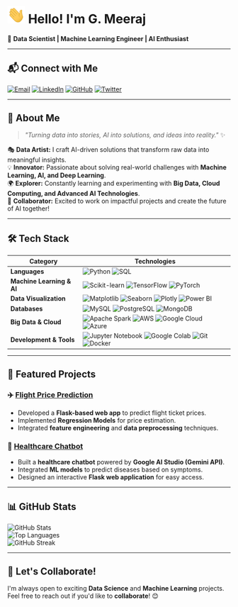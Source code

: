 # <img src="https://raw.githubusercontent.com/ABSphreak/ABSphreak/master/gifs/Hi.gif" width="40px"> **Hello! I'm G. Meeraj**

🚀 **Data Scientist | Machine Learning Engineer | AI Enthusiast**

---
## 📬 Connect with Me

[![Email](https://img.shields.io/badge/Email-D14836?style=for-the-badge&logo=gmail&logoColor=white)](mailto:meerajahmadgonnuru@gmail.com)
[![LinkedIn](https://img.shields.io/badge/LinkedIn-0077B5?style=for-the-badge&logo=linkedin&logoColor=white)](https://www.linkedin.com/in/meeraj-ahmad-gonnuru-406ab2330/)
[![GitHub](https://img.shields.io/badge/GitHub-181717?style=for-the-badge&logo=github&logoColor=white)](https://github.com/yourusername)
[![Twitter](https://img.shields.io/badge/Twitter-1DA1F2?style=for-the-badge&logo=twitter&logoColor=white)](https://twitter.com/yourhandle)

---
## 🎨 About Me

> *"Turning data into stories, AI into solutions, and ideas into reality."* ✨

🎭 **Data Artist:** I craft AI-driven solutions that transform raw data into meaningful insights.  
💡 **Innovator:** Passionate about solving real-world challenges with **Machine Learning, AI, and Deep Learning**.  
🌍 **Explorer:** Constantly learning and experimenting with **Big Data, Cloud Computing, and Advanced AI Technologies**.  
🤝 **Collaborator:** Excited to work on impactful projects and create the future of AI together!  

---
## 🛠️ Tech Stack

| **Category** | **Technologies** |
|-------------|----------------|
| **Languages** | ![Python](https://img.shields.io/badge/Python-3776AB?style=flat&logo=python&logoColor=white) ![SQL](https://img.shields.io/badge/SQL-4479A1?style=flat&logo=postgresql&logoColor=white) |
| **Machine Learning & AI** | ![Scikit-learn](https://img.shields.io/badge/Scikit--learn-F7931E?style=flat&logo=scikitlearn&logoColor=white) ![TensorFlow](https://img.shields.io/badge/TensorFlow-FF6F00?style=flat&logo=tensorflow&logoColor=white) ![PyTorch](https://img.shields.io/badge/PyTorch-EE4C2C?style=flat&logo=pytorch&logoColor=white) |
| **Data Visualization** | ![Matplotlib](https://img.shields.io/badge/Matplotlib-11557C?style=flat&logo=plotly&logoColor=white) ![Seaborn](https://img.shields.io/badge/Seaborn-009688?style=flat) ![Plotly](https://img.shields.io/badge/Plotly-3F4F75?style=flat&logo=plotly&logoColor=white) ![Power BI](https://img.shields.io/badge/Power%20BI-F2C811?style=flat&logo=powerbi&logoColor=black) |
| **Databases** | ![MySQL](https://img.shields.io/badge/MySQL-4479A1?style=flat&logo=mysql&logoColor=white) ![PostgreSQL](https://img.shields.io/badge/PostgreSQL-336791?style=flat&logo=postgresql&logoColor=white) ![MongoDB](https://img.shields.io/badge/MongoDB-47A248?style=flat&logo=mongodb&logoColor=white) |
| **Big Data & Cloud** | ![Apache Spark](https://img.shields.io/badge/Apache%20Spark-E25A1C?style=flat&logo=apachespark&logoColor=white) ![AWS](https://img.shields.io/badge/AWS-232F3E?style=flat&logo=amazonaws&logoColor=white) ![Google Cloud](https://img.shields.io/badge/Google%20Cloud-4285F4?style=flat&logo=googlecloud&logoColor=white) ![Azure](https://img.shields.io/badge/Azure-0078D4?style=flat&logo=microsoftazure&logoColor=white) |
| **Development & Tools** | ![Jupyter Notebook](https://img.shields.io/badge/Jupyter-F37626?style=flat&logo=jupyter&logoColor=white) ![Google Colab](https://img.shields.io/badge/Google%20Colab-F9AB00?style=flat&logo=googlecolab&logoColor=white) ![Git](https://img.shields.io/badge/Git-F05032?style=flat&logo=git&logoColor=white) ![Docker](https://img.shields.io/badge/Docker-2496ED?style=flat&logo=docker&logoColor=white) |

---
## 📌 Featured Projects

### ✈️ [Flight Price Prediction](https://github.com/G-Meeraj/flight-price-prediction)
- Developed a **Flask-based web app** to predict flight ticket prices.
- Implemented **Regression Models** for price estimation.
- Integrated **feature engineering** and **data preprocessing** techniques.

### 🏥 [Healthcare Chatbot](https://github.com/G-Meeraj/Health-Care-Chatbot.git)
- Built a **healthcare chatbot** powered by **Google AI Studio (Gemini API)**.
- Integrated **ML models** to predict diseases based on symptoms.
- Designed an interactive **Flask web application** for easy access.

---
## 📊 GitHub Stats

![GitHub Stats](https://github-readme-stats.vercel.app/api?username=yourusername&show_icons=true&theme=radical)  
![Top Languages](https://github-readme-stats.vercel.app/api/top-langs/?username=yourusername&layout=compact&theme=radical)  
![GitHub Streak](https://github-readme-streak-stats.herokuapp.com/?user=yourusername&theme=radical)

---
## 🚀 Let's Collaborate!

I'm always open to exciting **Data Science** and **Machine Learning** projects. Feel free to reach out if you'd like to **collaborate**! 😊

